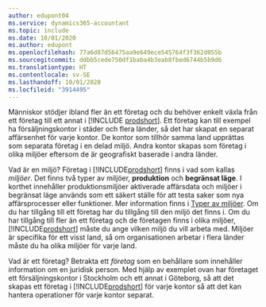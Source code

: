 ```yaml
---
author: edupont04
ms.service: dynamics365-accountant
ms.topic: include
ms.date: 10/01/2020
ms.author: edupont
ms.openlocfilehash: 77a6d87d56475aa9e649ece545764f3f362d055b
ms.sourcegitcommit: ddbb5cede750df1baba4b3eab8fbed6744b5b9d6
ms.translationtype: HT
ms.contentlocale: sv-SE
ms.lasthandoff: 10/01/2020
ms.locfileid: "3914495"
---
```

Människor stödjer ibland fler än ett företag och du behöver enkelt växla från ett företag till ett annat i [!INCLUDE [prodshort](prodshort.md)]. Ett företag kan till exempel ha försäljningskontor i städer och flera länder, så det har skapat en separat affärsenhet för varje kontor. De kontor som tillhör samma land upprättas som separata företag i en delad miljö. Andra kontor skapas som företag i olika miljöer eftersom de är geografiskt baserade i andra länder.  

Vad är en miljö? Företag i [!INCLUDE[prodshort](prodshort.md)] finns i vad som kallas *miljöer*. Det finns två typer av miljöer, **produktion** och **begränsat läge**. I korthet innehåller produktionsmiljöer aktiverade affärsdata och miljöer i begränsat läge används som ett säkert ställe för att testa saker som nya affärsprocesser eller funktioner. Mer information finns i [Typer av miljöer](/dynamics365/business-central/dev-itpro/administration/tenant-admin-center-environments#types-of-environments). Om du har tillgång till ett företag har du tillgång till den miljö det finns i. Om du har tillgång till fler än ett företag och de företagen finns i olika miljöer, [!INCLUDE[prodshort](prodshort.md)] måste du ange vilken miljö du vill arbeta med. Miljöer är specifika för ett visst land, så om organisationen arbetar i flera länder måste du ha olika miljöer för varje land.  

Vad är ett företag? Betrakta ett *företag* som en behållare som innehåller information om en juridisk person. Med hjälp av exemplet ovan har företaget ett försäljningskontor i Stockholm och ett annat i Göteborg, så att det skapas ett företag i [!INCLUDE[prodshort](prodshort.md)] för varje kontor så att det kan hantera operationer för varje kontor separat.  
